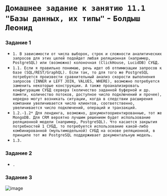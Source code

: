 # `Домашнее задание к занятию 11.1 "Базы данных, их типы"` - `Болдыш Леонид`
### Задание 1

- `1. В зависимости от числа выборок, строк и сложности аналитических запросов для этих целей подойдет любая реляционная (например, PostgreSQL) или (возможно) колоночная (ClickHouse, LucidDB) СУБД.`
- `1.1. Если я правильно понимаю, речь идет об отпимизации запросов к базе (SQL/REST/GraphQL). Если так, то для того же PostgreSQL потребуется произвести сравнительный анализ скорости выполнения запросов (INNER и LEFT JOIN, VALUES, WHERE), возможно потребуется заменить некоторые конструкции. А также проанализировать конфигурацию СУБД сервера (количество заданной буферной и др. памяти, количество потоков, доступное число подключений и прочее), нередко могут возникать ситуации, когда в следствии расширения компании увеличивается число клиентов, соответственно, увеличивается число подключений, операций и транзакций.` 
- `1.2.-1.2* Для лендинга, возможно, документоориентированные, тот же MongoDB. Для CRM вероятно лучшим решением будет использование реляционной модели (например, PostgreSQL). Что касается закрытия потребностей 1 СУБД, то потребуется использование какой-либо комбинированной (мультимодельной) СУБД на основе реляционной, в принципе тот же PostgreSQL поддерживает документальную модель.`
- `1.3. `
### Задание 2

- `.`

### Задание 3

![image](https://github.com/themave-tech/Netology-sys/blob/main/sys-homework-10.05/img/.png)